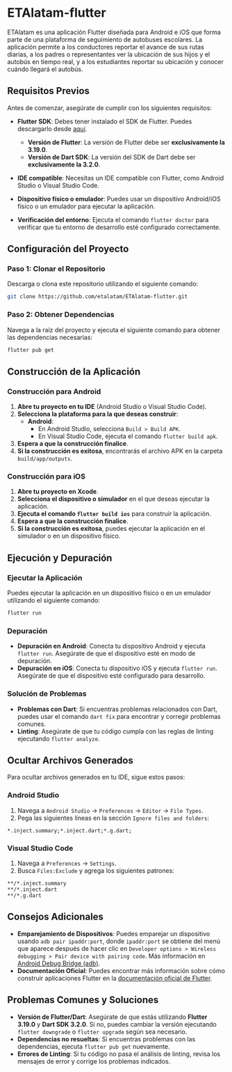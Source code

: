 # ETAlatam-flutter

ETAlatam es una aplicación Flutter diseñada para Android e iOS que forma parte de una plataforma de seguimiento de autobuses escolares. La aplicación permite a los conductores reportar el avance de sus rutas diarias, a los padres o representantes ver la ubicación de sus hijos y el autobús en tiempo real, y a los estudiantes reportar su ubicación y conocer cuándo llegará el autobús.

## Requisitos Previos

Antes de comenzar, asegúrate de cumplir con los siguientes requisitos:

- **Flutter SDK**: Debes tener instalado el SDK de Flutter. Puedes descargarlo desde [aquí](https://docs.flutter.dev/get-started/install).
  - **Versión de Flutter**: La versión de Flutter debe ser **exclusivamente la 3.19.0**.
  - **Versión de Dart SDK**: La versión del SDK de Dart debe ser **exclusivamente la 3.2.0**.
  
- **IDE compatible**: Necesitas un IDE compatible con Flutter, como Android Studio o Visual Studio Code.
- **Dispositivo físico o emulador**: Puedes usar un dispositivo Android/iOS físico o un emulador para ejecutar la aplicación.
- **Verificación del entorno**: Ejecuta el comando `flutter doctor` para verificar que tu entorno de desarrollo esté configurado correctamente.

## Configuración del Proyecto

### Paso 1: Clonar el Repositorio

Descarga o clona este repositorio utilizando el siguiente comando:

```bash
git clone https://github.com/etalatam/ETAlatam-flutter.git
```

### Paso 2: Obtener Dependencias

Navega a la raíz del proyecto y ejecuta el siguiente comando para obtener las dependencias necesarias:

```bash
flutter pub get
```

## Construcción de la Aplicación

### Construcción para Android

1. **Abre tu proyecto en tu IDE** (Android Studio o Visual Studio Code).
2. **Selecciona la plataforma para la que deseas construir**:
   - **Android**:
     - En Android Studio, selecciona `Build > Build APK`.
     - En Visual Studio Code, ejecuta el comando `flutter build apk`.
3. **Espera a que la construcción finalice**.
4. **Si la construcción es exitosa**, encontrarás el archivo APK en la carpeta `build/app/outputs`.

### Construcción para iOS

1. **Abre tu proyecto en Xcode**.
2. **Selecciona el dispositivo o simulador** en el que deseas ejecutar la aplicación.
3. **Ejecuta el comando `flutter build ios`** para construir la aplicación.
4. **Espera a que la construcción finalice**.
5. **Si la construcción es exitosa**, puedes ejecutar la aplicación en el simulador o en un dispositivo físico.

## Ejecución y Depuración

### Ejecutar la Aplicación

Puedes ejecutar la aplicación en un dispositivo físico o en un emulador utilizando el siguiente comando:

```bash
flutter run
```

### Depuración

- **Depuración en Android**: Conecta tu dispositivo Android y ejecuta `flutter run`. Asegúrate de que el dispositivo esté en modo de depuración.
- **Depuración en iOS**: Conecta tu dispositivo iOS y ejecuta `flutter run`. Asegúrate de que el dispositivo esté configurado para desarrollo.

### Solución de Problemas

- **Problemas con Dart**: Si encuentras problemas relacionados con Dart, puedes usar el comando `dart fix` para encontrar y corregir problemas comunes.
- **Linting**: Asegúrate de que tu código cumpla con las reglas de linting ejecutando `flutter analyze`.

## Ocultar Archivos Generados

Para ocultar archivos generados en tu IDE, sigue estos pasos:

### Android Studio

1. Navega a `Android Studio` -> `Preferences` -> `Editor` -> `File Types`.
2. Pega las siguientes líneas en la sección `Ignore files and folders`:

```
*.inject.summary;*.inject.dart;*.g.dart;
```

### Visual Studio Code

1. Navega a `Preferences` -> `Settings`.
2. Busca `Files:Exclude` y agrega los siguientes patrones:

```
**/*.inject.summary
**/*.inject.dart
**/*.g.dart
```

## Consejos Adicionales

- **Emparejamiento de Dispositivos**: Puedes emparejar un dispositivo usando `adb pair ipaddr:port`, donde `ipaddr:port` se obtiene del menú que aparece después de hacer clic en `Developer options > Wireless debugging > Pair device with pairing code`. Más información en [Android Debug Bridge (adb)](https://developer.android.com/tools/adb).
- **Documentación Oficial**: Puedes encontrar más información sobre cómo construir aplicaciones Flutter en la [documentación oficial de Flutter](https://flutter.dev/).

## Problemas Comunes y Soluciones

- **Versión de Flutter/Dart**: Asegúrate de que estás utilizando **Flutter 3.19.0** y **Dart SDK 3.2.0**. Si no, puedes cambiar la versión ejecutando `flutter downgrade` o `flutter upgrade` según sea necesario.
- **Dependencias no resueltas**: Si encuentras problemas con las dependencias, ejecuta `flutter pub get` nuevamente.
- **Errores de Linting**: Si tu código no pasa el análisis de linting, revisa los mensajes de error y corrige los problemas indicados.

